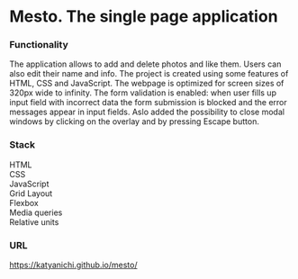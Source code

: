 # Mesto. The single page application

### Functionality
The application allows to add and delete photos and like them. Users can also edit their name and info.
The project is created using some features of HTML, CSS and JavaScript. The webpage is optimized for screen sizes of 320px wide to infinity. 
The form validation is enabled: when user fills up input field with incorrect data the form submission is blocked and the error messages appear in input fields. Aslo added the possibility to close modal windows by clicking on the overlay and by pressing Escape button.

### Stack
HTML  
CSS  
JavaScript  
Grid Layout  
Flexbox  
Media queries  
Relative units  

### URL
https://katyanichi.github.io/mesto/

